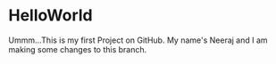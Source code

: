 # HelloWorld
Ummm...This is my first Project on GitHub.
My name's Neeraj and I am making some changes to this branch.
